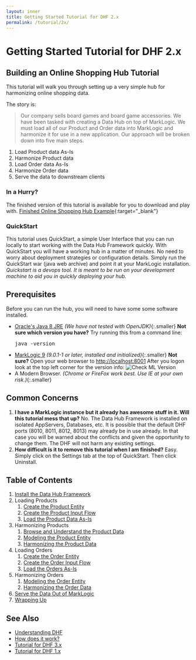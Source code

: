 ```yaml
---
layout: inner
title: Getting Started Tutorial for DHF 2.x
permalink: /tutorial/2x/
---
```


# Getting Started Tutorial for DHF 2.x

## Building an Online Shopping Hub Tutorial
This tutorial will walk you through setting up a very simple hub for harmonizing online shopping data.

The story is:

> Our company sells board games and board game accessories. We have been tasked with creating a Data Hub on top of MarkLogic. We must load all of our Product and Order data into MarkLogic and harmonize it for use in a new application. Our approach will be broken down into five main steps.

1. Load Product data As-Is
1. Harmonize Product data
1. Load Order data As-Is
1. Harmonize Order data
1. Serve the data to downstream clients

### In a Hurry?
The finished version of this tutorial is available for you to download and play with. [Finished Online Shopping Hub Example](https://github.com/marklogic/marklogic-data-hub/tree/develop/examples/online-store){:target="_blank"}

### QuickStart
This tutorial uses QuickStart, a simple User Interface that you can run locally to start working with the Data Hub Framework quickly. With QuickStart you will have a working hub in a matter of minutes. No need to worry about deployment strategies or configuration details. Simply run the QuickStart war (java web archive) and point it at your MarkLogic installation. _Quickstart is a devops tool. It is meant to be run on your development machine to aid you in quickly deploying your hub._

## Prerequisites

Before you can run the hub, you will need to have some some software installed.

- [Oracle's Java 8 JRE](http://www.oracle.com/technetwork/java/javase/downloads/index.html) _(We have not tested with OpenJDK)_{:.smaller}
  **Not sure which version you have?**
  Try running this from a command line:
  <pre class="cmdline">
  java -version
  </pre>
- [MarkLogic 9](https://developer.marklogic.com/products) _(9.0.1-1 or later, installed and initialized)_{:.smaller}
  **Not sure?**
  Open your web browser to [http://localhost:8001](http://localhost:8001)
  After you logon look at the top left corner for the version info:
  ![Check ML Version]({{site.baseurl}}/images/2x/ml-version-check.png)
- A Modern Browser. _(Chrome or FireFox work best. Use IE at your own risk.)_{:.smaller}

## Common Concerns
1. **I have a MarkLogic instance but it already has awesome stuff in it. Will this tutorial mess that up?**
  No. The Data Hub Framework is installed on isolated AppServers, Databases, etc. It is possible that the default DHF ports (8010, 8011, 8012, 8013) may already be in use already. In that case you will be warned about the conflicts and given the opportunity to change them. The DHF will not harm any existing settings.
1. **How difficult is it to remove this tutorial when I am finished?**
  Easy. Simply click on the Settings tab at the top of QuickStart. Then click Uninstall.


## Table of Contents
1. [Install the Data Hub Framework]({{site.baseurl}}/tutorial/2x/install/)
1. Loading Products
   1. [Create the Product Entity]({{site.baseurl}}/tutorial/2x/create-product-entity/)
   1. [Create the Product Input Flow]({{site.baseurl}}/tutorial/2x/create-product-input-flow/)
   1. [Load the Product Data As-Is]({{site.baseurl}}/tutorial/2x/load-products-as-is/)
1. Harmonizing Products
   1. [Browse and Understand the Product Data]({{site.baseurl}}/tutorial/2x/browse-understand-product-data/)
   1. [Modeling the Product Entity]({{site.baseurl}}/tutorial/2x/modeling-product-entity/)
   1. [Harmonizing the Product Data]({{site.baseurl}}/tutorial/2x/harmonizing-product-data/)
1. Loading Orders
   1. [Create the Order Entity]({{site.baseurl}}/tutorial/2x/create-order-entity/)
   1. [Create the Order Input Flow]({{site.baseurl}}/tutorial/2x/create-order-input-flow/)
   1. [Load the Orders As-Is]({{site.baseurl}}/tutorial/2x/load-orders-as-is/)
1. Harmonizing Orders
   1. [Modeling the Order Entity]({{site.baseurl}}/tutorial/2x/modeling-order-entity/)
   1. [Harmonizing the Order Data]({{site.baseurl}}/tutorial/2x/harmonizing-order-data/)
1. [Serve the Data Out of MarkLogic]({{site.baseurl}}/tutorial/2x/serve-data/)
1. [Wrapping Up]({{site.baseurl}}/tutorial/2x/wrapping-up/)


## See Also
- [Understanding DHF]({{site.baseurl}}/understanding/concepts/)
- [How does it work?]({{site.baseurl}}/understanding/how-it-works/)
- [Tutorial for DHF 3.x]({{site.baseurl}}/tutorial/3x/)
- [Tutorial for DHF 1.x]({{site.baseurl}}/tutorial/1x/)
